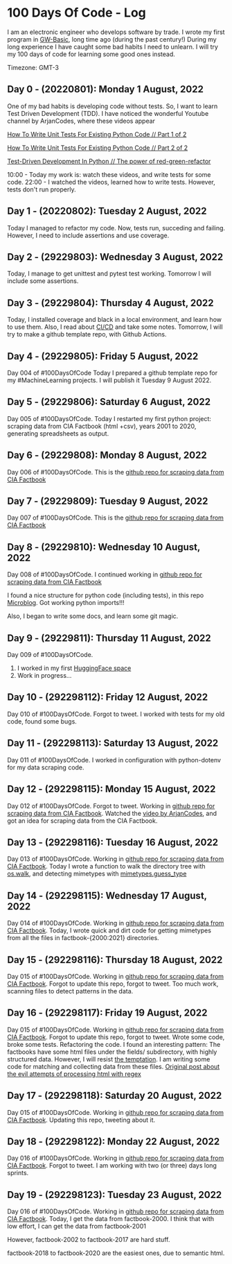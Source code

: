 # 100 Days Of Code - Log

I am an electronic engineer who develops software by trade. 
I wrote my first program in [GW-Basic](https://en.wikipedia.org/wiki/GW-BASIC), long time ago (during the past century!) During my long experience I have caught some bad habits I need to unlearn. I will try my 100 days of code for learning some good ones instead.

Timezone: GMT-3

## Day 0 - (20220801): Monday 1 August, 2022
One of my bad habits is developing code without tests. So, I want to learn Test Driven Development (TDD).
I have noticed the wonderful Youtube channel by ArjanCodes, where these videos appear

[How To Write Unit Tests For Existing Python Code // Part 1 of 2](https://www.youtube.com/watch?v=ULxMQ57engo)

[How To Write Unit Tests For Existing Python Code // Part 2 of 2](https://www.youtube.com/watch?v=NI5IGAim8XU)

[Test-Driven Development In Python // The power of red-green-refactor](https://www.youtube.com/watch?v=B1j6k2j2eJg)

10:00 - Today my work is: watch these videos, and write tests for some code.
22:00 - I watched the videos, learned how to write tests. However, tests don't run properly.

## Day 1 - (20220802): Tuesday 2 August, 2022

Today I managed to refactor my code. Now, tests run, succeding and failing. However, I need to include assertions and use coverage.

## Day 2 - (29229803): Wednesday 3 August, 2022

Today, I manage to get unittest and pytest test working. Tomorrow I will include some assertions.

## Day 3 - (29229804): Thursday 4 August, 2022

Today, I installed coverage and black in a local environment, and learn how to use them. Also, I read about [CI/CD](https://resources.github.com/ci-cd/) and take some notes. Tomorrow, I will try to make a github template repo, with Github Actions.

## Day 4 - (29229805): Friday 5 August, 2022

Day 004 of #100DaysOfCode Today I prepared a github template repo for my #MachineLearning projects. I will publish it Tuesday 9 August 2022.

## Day 5 - (29229806): Saturday 6 August, 2022

Day 005 of #100DaysOfCode. Today I restarted my first python project: scraping data from CIA Factbook (html +csv), 
years 2001 to 2020, generating spreadsheets as output.

## Day 6 - (29229808): Monday 8 August, 2022

Day 006 of #100DaysOfCode. This is the [github repo for scraping data from CIA Factbook](https://github.com/DanielBerns/CIA_Factbook_to_spreadsheet)

## Day 7 - (29229809): Tuesday 9 August, 2022

Day 007 of #100DaysOfCode. This is the [github repo for scraping data from CIA Factbook](https://github.com/DanielBerns/CIA_Factbook_to_spreadsheet)

## Day 8 - (29229810): Wednesday 10 August, 2022

Day 008 of #100DaysOfCode. I continued working in [github repo for scraping data from CIA Factbook](https://github.com/DanielBerns/CIA_Factbook_to_spreadsheet)

I found a nice structure for python code (including tests), in this repo [Microblog](https://github.com/miguelgrinberg/microblog). Got working python imports!!!

Also, I began to write some docs, and learn some git magic.

## Day 9 - (29229811): Thursday 11 August, 2022

Day 009 of #100DaysOfCode. 

1. I worked in my first [HuggingFace space](https://huggingface.co/spaces/DWB1962/svd_codes)
2. Work in progress...

## Day 10 - (292298112): Friday 12 August, 2022

Day 010 of #100DaysOfCode. Forgot to tweet. I worked with tests for my old code, found some bugs.

## Day 11 - (292298113): Saturday 13 August, 2022

Day 011 of #100DaysOfCode. I worked in configuration with python-dotenv for my  data scraping code.

## Day 12 - (292298115): Monday 15 August, 2022

Day 012 of #100DaysOfCode. Forgot to tweet. Working in [github repo for scraping data from CIA Factbook](https://github.com/DanielBerns/CIA_Factbook_to_spreadsheet). Watched the [video by ArjanCodes](https://www.youtube.com/watch?v=iCE1bDoit9Q), and got an idea for scraping data from the CIA Factbook.

## Day 13 - (292298116): Tuesday 16 August, 2022

Day 013 of #100DaysOfCode. Working in [github repo for scraping data from CIA Factbook](https://github.com/DanielBerns/CIA_Factbook_to_spreadsheet). 
Today I wrote a function to walk the directory tree with [os.walk](https://docs.python.org/3.8/library/os.html?highlight=os%20walk#os.walk), and detecting mimetypes with [mimetypes.guess_type](https://docs.python.org/3.8/library/mimetypes.html?highlight=mimetypes%20guess_type#mimetypes.guess_type)

## Day 14 - (292298115): Wednesday 17 August, 2022

Day 014 of #100DaysOfCode. Working in [github repo for scraping data from CIA Factbook](https://github.com/DanielBerns/CIA_Factbook_to_spreadsheet). Today, I wrote quick and dirt code for getting mimetypes from all the files in factbook-{2000:2021} directories.

## Day 15 - (292298116): Thursday 18 August, 2022

Day 015 of #100DaysOfCode. Working in [github repo for scraping data from CIA Factbook](https://github.com/DanielBerns/CIA_Factbook_to_spreadsheet). Forgot to update this repo, forgot to tweet. Too much work, scanning files to detect patterns in the data. 

## Day 16 - (292298117): Friday 19 August, 2022

Day 015 of #100DaysOfCode. Working in [github repo for scraping data from CIA Factbook](https://github.com/DanielBerns/CIA_Factbook_to_spreadsheet). 
Forgot to update this repo, forgot to tweet. Wrote some code, broke some tests. Refactoring the code. I found an interesting pattern: The factbooks have some html files under the fields/ subdirectory, with highly structured data. However, I will resist [the temptation](https://www.reddit.com/r/programming/comments/nlko23/summoning_cthulhu_by_parsing_html_with_regular/). I am writing some code for matching and collecting data from these files. [Original post about the evil attempts of processing html with regex](https://stackoverflow.com/questions/1732348/regex-match-open-tags-except-xhtml-self-contained-tags/1732454#1732454)

## Day 17 - (292298118): Saturday 20 August, 2022
Day 015 of #100DaysOfCode. Working in [github repo for scraping data from CIA Factbook](https://github.com/DanielBerns/CIA_Factbook_to_spreadsheet).
Updating this repo, tweeting about it.

## Day 18 - (292298122): Monday 22 August, 2022
Day 016 of #100DaysOfCode. Working in [github repo for scraping data from CIA Factbook](https://github.com/DanielBerns/CIA_Factbook_to_spreadsheet).
Forgot to tweet. I am working with two (or three) days long sprints. 

## Day 19 - (292298123): Tuesday 23 August, 2022
Day 016 of #100DaysOfCode. Working in [github repo for scraping data from CIA Factbook](https://github.com/DanielBerns/CIA_Factbook_to_spreadsheet).
Today, I get the data from factbook-2000. I think that with low effort, I can get the data from factbook-2001

However, factbook-2002 to factbook-2017 are hard stuff. 

factbook-2018 to factbook-2020 are the easiest ones, due to semantic html.
